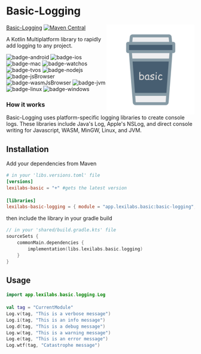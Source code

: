 # Basic-Logging
<img src="../docs/images/basic.png" alt="basic" height="240" align="right"/> 

[Basic-Logging](#basic-logging) [![Maven Central](https://img.shields.io/maven-central/v/app.lexilabs.basic/basic-logging?color=blue)](https://central.sonatype.com/artifact/app.lexilabs.basic/basic-logging)

A Kotlin Multiplatform library to rapidly add logging to any project.

![badge-android](http://img.shields.io/badge/android-fully_supported-65c663.svg?style=flat)
![badge-ios](http://img.shields.io/badge/ios-fully_supported-65c663.svg?style=flat)
![badge-mac](http://img.shields.io/badge/macos-fully_supported-65c663.svg?style=flat)
![badge-watchos](http://img.shields.io/badge/watchos-fully_supported-65c663.svg?style=flat)
![badge-tvos](http://img.shields.io/badge/tvos-fully_supported-65c663.svg?style=flat)
![badge-nodejs](https://img.shields.io/badge/jsNode-fully_supported-65c663.svg?style=flat)
![badge-jsBrowser](https://img.shields.io/badge/jsBrowser-fully_supported-65c663.svg?style=flat)
![badge-wasmJsBrowser](https://img.shields.io/badge/wasmJsBrowser-fully_supported-65c663.svg?style=flat)
![badge-jvm](http://img.shields.io/badge/jvm-fully_supported-65c663.svg?style=flat)
![badge-linux](http://img.shields.io/badge/linux-fully_supported-65c663.svg?style=flat)
![badge-windows](http://img.shields.io/badge/windows-fully_supported-65c663.svg?style=flat)

### How it works
Basic-Logging uses platform-specific logging libraries to create console logs.
These libraries include Java's Log, Apple's NSLog, and direct console writing for Javascript, WASM, MinGW, Linux, and JVM.

## Installation
Add your dependencies from Maven
```toml
# in your 'libs.versions.toml' file
[versions]
lexilabs-basic = "+" #gets the latest version

[libraries]
lexilabs-basic-logging = { module = "app.lexilabs.basic:basic-logging", version.ref = "lexilabs-basic"}
```
then include the library in your gradle build
```kotlin
// in your 'shared/build.gradle.kts' file
sourceSets {
    commonMain.dependencies {
        implementation(libs.lexilabs.basic.logging)
    }
}
```

## Usage

```kotlin
import app.lexilabs.basic.logging.Log

val tag = "CurrentModule"
Log.v(tag, "This is a verbose message")
Log.i(tag, "This is an info message")
Log.d(tag, "This is a debug message")
Log.w(tag, "This is a warning message")
Log.e(tag, "This is an error message") 
Log.wtf(tag, "Catastrophe message")
```